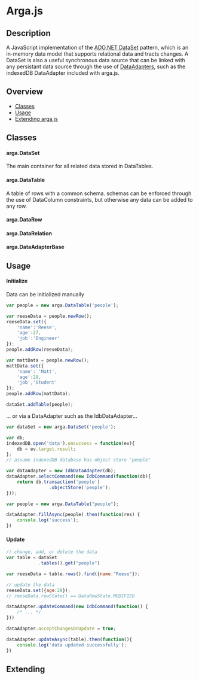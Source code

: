 # Arga.js

## Description

A JavaScript implementation of the [ADO.NET DataSet](https://msdn.microsoft.com/en-us/library/ss7fbaez(v=vs.110).aspx) pattern, which is an in-memory data model that supports relational data and tracts changes. A DataSet is also a useful synchronous data source that can be linked with any persistant data source through the use of [DataAdapters](https://msdn.microsoft.com/en-us/library/system.data.common.dataadapter(v=vs.110).aspx), such as the indexedDB DataAdapter included with arga.js.

## Overview
- [Classes](#classes)
- [Usage](#usage)
- [Extending arga.js](#extending) 

## Classes

#### arga.DataSet
The main container for all related data stored in DataTables.

#### arga.DataTable
A table of rows with a common schema. schemas can be enforced through the use of DataColumn constraints, but otherwise any data can be added to any row.

#### arga.DataRow

#### arga.DataRelation

#### arga.DataAdapterBase

## Usage

#### Initialize 
Data can be initialized manually
```JavaScript
var people = new arga.DataTable('people');

var reeseData = people.newRow();
reeseData.set({
    'name':'Reese',
    'age':27,
    'job':'Engineer'
});
people.addRow(reeseData);

var mattData = people.newRow();
mattData.set({
    'name': 'Matt',
    'age':29,
    'job','Student'
});
people.addRow(mattData);

dataSet.addTable(people);
```

... or via a DataAdapter such as the IdbDataAdapter...

```JavaScript
var dataSet = new arga.DataSet('people');

var db; 
indexedDB.open('data').onsuccess = function(ev){
    db = ev.target.result;
};
// assume indexedDB database has object store "people"

var dataAdapter = new IdbDataAdapter(db);
dataAdapter.selectCommand(new IdbCommand(function(db){
    return db.transaction('people')
                .objectStore('people');
}));

var people = new arga.DataTable("people");

dataAdapter.fillAsync(people).then(function(res) {
    console.log('success');
})
```

#### Update

```JavaScript
// change, add, or delete the data
var table = dataSet
            .tables().get("people")

var reeseData = table.rows().find({name:"Reese"});

// update the data
reeseData.set({age:28}); 
// reeseData.rowState() == DataRowState.MODIFIED

dataAdapter.updateCommand(new IdbCommand(function() {
    /* ... */
}))

dataAdapter.acceptChangesOnUpdate = true;

dataAdapter.updateAsync(table).then(function(){
    console.log('data updated successfully');
})

```

## Extending